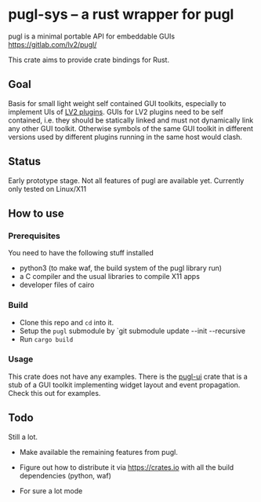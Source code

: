 # pugl-sys – a rust wrapper for pugl

pugl is a minimal portable API for embeddable GUIs https://gitlab.com/lv2/pugl/

This crate aims to provide crate bindings for Rust.


## Goal

Basis for small light weight self contained GUI toolkits, especially to
implement UIs of [LV2 plugins](https://lv2plug.in). GUIs for LV2 plugins need
to be self contained, i.e. they should be statically linked and must not
dynamically link any other GUI toolkit. Otherwise symbols of the same GUI
toolkit in different versions used by different plugins running in the same
host would clash.


## Status

Early prototype stage. Not all features of pugl are available yet. Currently
only tested on Linux/X11


## How to use

### Prerequisites

You need to have the following stuff installed

* python3 (to make waf, the build system of the pugl library run)
* a C compiler and the usual libraries to compile X11 apps
* developer files of cairo


### Build

* Clone this repo and `cd` into it.
* Setup the `pugl` submodule by `git submodule update --init --recursive
* Run `cargo build`


### Usage

This crate does not have any examples. There is the
[pugl-ui](https://github.com/johannes-mueller/pugl-ui) crate that is a stub of
a GUI toolkit implementing widget layout and event propagation. Check this out
for examples.


## Todo

Still a lot.

* Make available the remaining features from pugl.

* Figure out how to distribute it via https://crates.io with all the build
  dependencies (python, waf)

* For sure a lot mode
